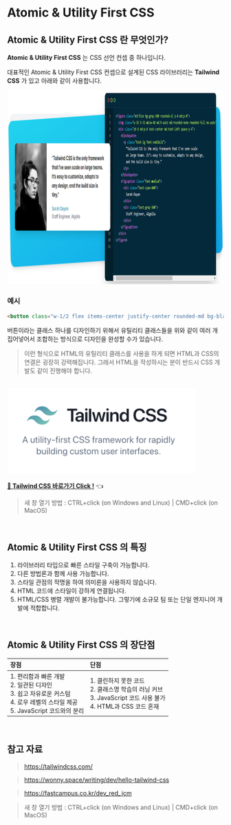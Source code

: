 # Atomic & Utility First CSS

## Atomic & Utility First CSS 란 무엇인가?

**Atomic & Utility First CSS** 는 CSS 선언 컨셉 중 하나입니다.

대표적인 Atomic & Utility First CSS 컨셉으로 설계된 CSS 라이브러리는 **Tailwind CSS** 가 있고 아래와 같이 사용합니다.

<img src="../images/CSS/tailwindCSS-example.png" alt="Tailwind CSS 사용 예시" height="450px" />

<br />

### 예시

```HTML
<button class="w-1/2 flex items-center justify-center rounded-md bg-black text-white">Click</button>
```

버튼이라는 클래스 하나를 디자인하기 위해서 유틸리티 클래스들을 위와 같이 여러 개 집어넣어서 조합하는 방식으로 디자인을 완성할 수가 있습니다.

> 이런 형식으로 HTML의 유틸리티 클래스를 사용을 하게 되면 HTML과 CSS의 연결은 굉장히 강력해집니다. 그래서 HTML을 작성하시는 분이 반드시 CSS 개발도 같이 진행해야 합니다.

<br />

<img src="../images/CSS/tailwindCSS-logo.png" alt="Tailwind CSS" height="200px" />

[**🔗 Tailwind CSS 바로가기 Click !**](https://tailwindcss.com/) 👈

> 새 창 열기 방법 : CTRL+click (on Windows and Linux) | CMD+click (on MacOS)

<br />

## Atomic & Utility First CSS 의 특징

1. 라이브러리 타입으로 빠른 스타일 구축이 가능합니다.
2. 다른 방법론과 함께 사용 가능합니다.
3. 스타일 관점의 작명을 하여 의미론을 사용하지 않습니다.
4. HTML 코드에 스타일이 강하게 연결됩니다.
5. HTML/CSS 병렬 개발이 불가능합니다. 그렇기에 소규모 팀 또는 단일 엔지니어 개발에 적합합니다.

<br />

## Atomic & Utility First CSS 의 장단점

| 장점                                                                                                                                      | 단점                                                                                                                   |
| :---------------------------------------------------------------------------------------------------------------------------------------- | :--------------------------------------------------------------------------------------------------------------------- |
| 1. 편리함과 빠른 개발<br />2. 일관된 디자인<br />3. 쉽고 자유로운 커스텀<br />4. 로우 레벨의 스타일 제공<br />5. JavaScript 코드와의 분리 | 1. 클린하지 못한 코드<br />2. 클래스명 학습의 러닝 커브<br />3. JavaScript 코드 사용 불가<br />4. HTML과 CSS 코드 혼재 |

<br />

## 참고 자료

> https://tailwindcss.com/

> https://wonny.space/writing/dev/hello-tailwind-css

> https://fastcampus.co.kr/dev_red_jcm

> 새 창 열기 방법 : CTRL+click (on Windows and Linux) | CMD+click (on MacOS)
